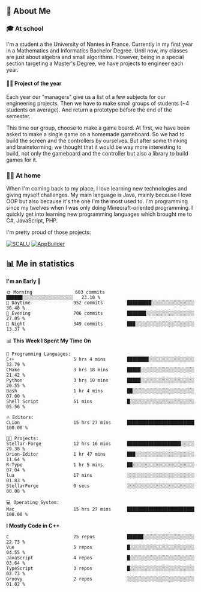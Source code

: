 ## 👀 About Me

### 🎓 At school

I'm a student a the University of Nantes in France. Currently in my first year in a Mathematics and Informatics Bachelor Degree. Until now, my classes are just about algebra and small algorithms. However, being in a special section targeting a Master's Degree, we have projects to engineer each year. 

#### 🔧🔬 Project of the year

Each year our "managers" give us a list of a few subjects for our engineering projects. Then we have to make small groups of students (~4 students on average). And return a prototype before the end of the semester.

This time our group, choose to make a game board. At first, we have been asked to make a single game on a homemade gameboard. So we had to build the screen and the controllers by ourselves. 
But after some thinking and brainstorming, we thought that it would be way more interesting to build, not only the gameboard and the controller but also a library to build games for it.

### 👨‍💻 At home

When I'm coming back to my place, I love learning new technologies and giving myself challenges. My main language is Java, mainly because I love OOP but also because it's the one I'm the most used to. I'm programming since my twelves when I was only doing Minecraft-oriented programming.  I quickly get into learning new programming languages which brought me to C#, JavaScript, PHP. 

I'm pretty proud of those projects:

[![SCALU](https://github-readme-stats.vercel.app/api/pin?username=renardfute&repo=SCALU)](https://github.com/renardfute/scalu)
[![AppBuilder](https://github-readme-stats.vercel.app/api/pin?username=pulsedev2&repo=AppBuilder)](https://github.com/pulsedev2/AppBuilder)

## 📊 Me in statistics
<!--START_SECTION:waka-->
**I'm an Early 🐤** 

```text
🌞 Morning                603 commits         ██████░░░░░░░░░░░░░░░░░░░   23.10 % 
🌆 Daytime                952 commits         █████████░░░░░░░░░░░░░░░░   36.48 % 
🌃 Evening                706 commits         ███████░░░░░░░░░░░░░░░░░░   27.05 % 
🌙 Night                  349 commits         ███░░░░░░░░░░░░░░░░░░░░░░   13.37 % 
```


📊 **This Week I Spent My Time On** 

```text
💬 Programming Languages: 
C++                      5 hrs 4 mins        ████████░░░░░░░░░░░░░░░░░   32.79 % 
CMake                    3 hrs 18 mins       █████░░░░░░░░░░░░░░░░░░░░   21.42 % 
Python                   3 hrs 10 mins       █████░░░░░░░░░░░░░░░░░░░░   20.55 % 
Bash                     1 hr 4 mins         ██░░░░░░░░░░░░░░░░░░░░░░░   07.00 % 
Shell Script             51 mins             █░░░░░░░░░░░░░░░░░░░░░░░░   05.56 % 

🔥 Editors: 
CLion                    15 hrs 27 mins      █████████████████████████   100.00 % 

🐱‍💻 Projects: 
Stellar-Forge            12 hrs 16 mins      ████████████████████░░░░░   79.38 % 
Orion-Editor             1 hr 47 mins        ███░░░░░░░░░░░░░░░░░░░░░░   11.64 % 
R-Type                   1 hr 5 mins         ██░░░░░░░░░░░░░░░░░░░░░░░   07.04 % 
lua                      17 mins             ░░░░░░░░░░░░░░░░░░░░░░░░░   01.83 % 
StellarForge             0 secs              ░░░░░░░░░░░░░░░░░░░░░░░░░   00.08 % 

💻 Operating System: 
Mac                      15 hrs 27 mins      █████████████████████████   100.00 % 
```

**I Mostly Code in C++** 

```text
C                        25 repos            ██████░░░░░░░░░░░░░░░░░░░   22.73 % 
Vue                      5 repos             █░░░░░░░░░░░░░░░░░░░░░░░░   04.55 % 
JavaScript               4 repos             █░░░░░░░░░░░░░░░░░░░░░░░░   03.64 % 
TypeScript               3 repos             █░░░░░░░░░░░░░░░░░░░░░░░░   02.73 % 
Groovy                   2 repos             ░░░░░░░░░░░░░░░░░░░░░░░░░   01.82 % 
```




<!--END_SECTION:waka-->
